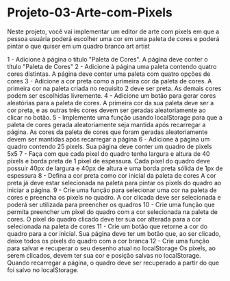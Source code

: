 # Projeto-03-Arte-com-Pixels

Neste projeto, você vai implementar um editor de arte com pixels em que a pessoa usuária poderá escolher uma cor em uma paleta de cores e poderá pintar o que quiser em um quadro branco art artist

1 - Adicione à página o título "Paleta de Cores".
A página deve conter o título "Paleta de Cores"
2 - Adicione à página uma paleta contendo quatro cores distintas.
A página deve conter uma paleta com quatro opções de cores
3 - Adicione a cor preta como a primeira cor da paleta de cores.
A primeira cor na paleta criada no requisito 2 deve ser preta. As demais cores podem ser escolhidas livremente.
4 - Adicione um botão para gerar cores aleatórias para a paleta de cores.
A primeira cor da sua paleta deve ser a cor preta, e as outras três cores devem ser geradas aleatoriamente ao clicar no botão.
5 - Implemente uma função usando localStorage para que a paleta de cores gerada aleatoriamente seja mantida após recarregar a página.
As cores da paleta de cores que foram geradas aleatoriamente devem ser mantidas após recarregar a página
6 - Adicione à página um quadro contendo 25 pixels.
Sua página deve conter um quadro de pixels 5x5
7 - Faça com que cada pixel do quadro tenha largura e altura de 40 pixels e borda preta de 1 pixel de espessura.
Cada pixel do quadro deve possuir 40px de largura e 40px de altura e uma borda preta sólida de 1px de espessura
8 - Defina a cor preta como cor inicial da paleta de cores
A cor preta já deve estar selecionada na paleta para pintar os pixels do quadro ao iniciar a página.
9 - Crie uma função para selecionar uma cor na paleta de cores e preencha os pixels no quadro.
A cor clicada deve ser selecionada e poderá ser utilizada para preencher os quadros
10 - Crie uma função que permita preencher um pixel do quadro com a cor selecionada na paleta de cores.
O pixel do quadro clicado deve ter sua cor alterada para a cor selecionada na paleta de cores
11 - Crie um botão que retorne a cor do quadro para a cor inicial.
Sua página deve ter um botão que, ao ser clicado, deixe todos os pixels do quadro com a cor branca
12 - Crie uma função para salvar e recuperar o seu desenho atual no localStorage
Os pixels, ao serem clicados, devem ter sua cor e posição salvas no localStorage. Quando recarregar a página, o quadro deve ser recuperado a partir do que foi salvo no localStorage.
